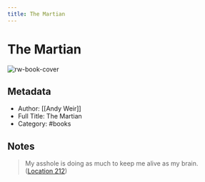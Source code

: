 ```yaml
---
title: The Martian
---
```

# The Martian

![rw-book-cover](https://images-na.ssl-images-amazon.com/images/I/41i9zBwEU0L._SL200_.jpg)

## Metadata
- Author: [[Andy Weir]]
- Full Title: The Martian
- Category: #books

## Notes
> My asshole is doing as much to keep me alive as my brain. ([Location 212](https://readwise.io/to_kindle?action=open&asin=B00FAXJHCY&location=212))

